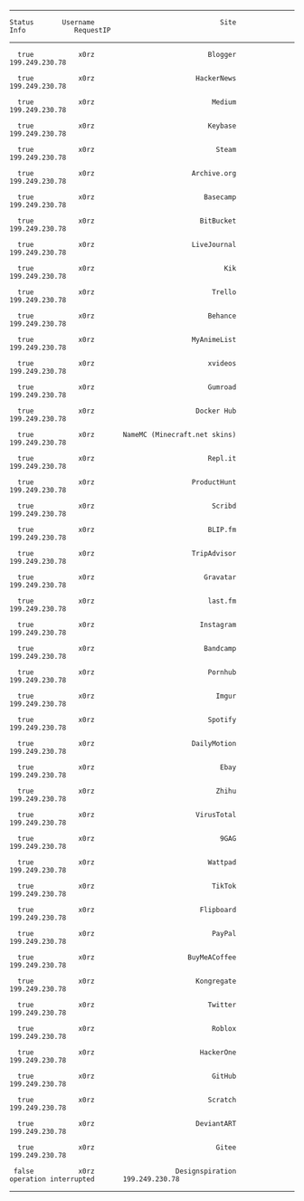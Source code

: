 -----------  -------------  ---------------------------------  --------------------------  -------------------
    Status       Username                               Site                        Info            RequestIP 
-----------  -------------  ---------------------------------  --------------------------  -------------------
      true           x0rz                            Blogger                                   199.249.230.78 

      true           x0rz                         HackerNews                                   199.249.230.78 

      true           x0rz                             Medium                                   199.249.230.78 

      true           x0rz                            Keybase                                   199.249.230.78 

      true           x0rz                              Steam                                   199.249.230.78 

      true           x0rz                        Archive.org                                   199.249.230.78 

      true           x0rz                           Basecamp                                   199.249.230.78 

      true           x0rz                          BitBucket                                   199.249.230.78 

      true           x0rz                        LiveJournal                                   199.249.230.78 

      true           x0rz                                Kik                                   199.249.230.78 

      true           x0rz                             Trello                                   199.249.230.78 

      true           x0rz                            Behance                                   199.249.230.78 

      true           x0rz                        MyAnimeList                                   199.249.230.78 

      true           x0rz                            xvideos                                   199.249.230.78 

      true           x0rz                            Gumroad                                   199.249.230.78 

      true           x0rz                         Docker Hub                                   199.249.230.78 

      true           x0rz       NameMC (Minecraft.net skins)                                   199.249.230.78 

      true           x0rz                            Repl.it                                   199.249.230.78 

      true           x0rz                        ProductHunt                                   199.249.230.78 

      true           x0rz                             Scribd                                   199.249.230.78 

      true           x0rz                            BLIP.fm                                   199.249.230.78 

      true           x0rz                        TripAdvisor                                   199.249.230.78 

      true           x0rz                           Gravatar                                   199.249.230.78 

      true           x0rz                            last.fm                                   199.249.230.78 

      true           x0rz                          Instagram                                   199.249.230.78 

      true           x0rz                           Bandcamp                                   199.249.230.78 

      true           x0rz                            Pornhub                                   199.249.230.78 

      true           x0rz                              Imgur                                   199.249.230.78 

      true           x0rz                            Spotify                                   199.249.230.78 

      true           x0rz                        DailyMotion                                   199.249.230.78 

      true           x0rz                               Ebay                                   199.249.230.78 

      true           x0rz                              Zhihu                                   199.249.230.78 

      true           x0rz                         VirusTotal                                   199.249.230.78 

      true           x0rz                               9GAG                                   199.249.230.78 

      true           x0rz                            Wattpad                                   199.249.230.78 

      true           x0rz                             TikTok                                   199.249.230.78 

      true           x0rz                          Flipboard                                   199.249.230.78 

      true           x0rz                             PayPal                                   199.249.230.78 

      true           x0rz                       BuyMeACoffee                                   199.249.230.78 

      true           x0rz                         Kongregate                                   199.249.230.78 

      true           x0rz                            Twitter                                   199.249.230.78 

      true           x0rz                             Roblox                                   199.249.230.78 

      true           x0rz                          HackerOne                                   199.249.230.78 

      true           x0rz                             GitHub                                   199.249.230.78 

      true           x0rz                            Scratch                                   199.249.230.78 

      true           x0rz                         DeviantART                                   199.249.230.78 

      true           x0rz                              Gitee                                   199.249.230.78 

     false           x0rz                    Designspiration       operation interrupted       199.249.230.78 
-----------  -------------  ---------------------------------  --------------------------  -------------------
